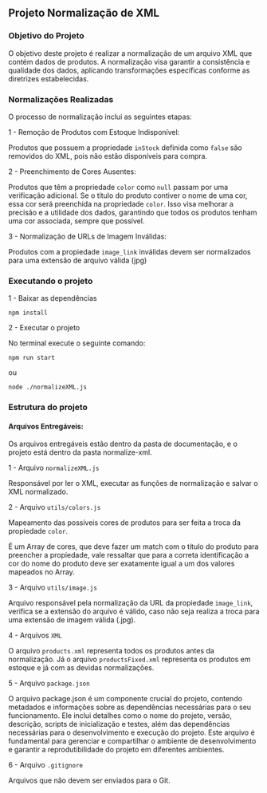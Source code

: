 ## Projeto Normalização de XML

### Objetivo do Projeto

O objetivo deste projeto é realizar a normalização de um arquivo XML que contém dados de produtos. A normalização visa garantir a consistência e qualidade dos dados, aplicando transformações específicas conforme as diretrizes estabelecidas.

### Normalizações Realizadas
O processo de normalização inclui as seguintes etapas:

1 - Remoção de Produtos com Estoque Indisponível:

Produtos que possuem a propriedade `inStock` definida como `false` são removidos do XML, pois não estão disponíveis para compra.

2 - Preenchimento de Cores Ausentes:

Produtos que têm a propriedade `color` como `null` passam por uma verificação adicional. Se o título do produto contiver o nome de uma cor, essa cor será preenchida na propriedade `color`. Isso visa melhorar a precisão e a utilidade dos dados, garantindo que todos os produtos tenham uma cor associada, sempre que possível.

3 - Normalização de URLs de Imagem Inválidas:

Produtos com a propiedade `image_link` inválidas devem ser normalizados para uma extensão de arquivo válida (jpg)

### Executando o projeto

1 - Baixar as dependências
```
npm install
```

2 - Executar o projeto

No terminal execute o seguinte comando:
```
npm run start
```
ou
```
node ./normalizeXML.js
```

### Estrutura do projeto

#### Arquivos Entregáveis:
Os arquivos entregáveis estão dentro da pasta de documentação, e o projeto está dentro da pasta normalize-xml.

1 - Arquivo `normalizeXML.js`

Responsável por ler o XML, executar as funções de normalização e salvar o XML normalizado.

2 - Arquivo `utils/colors.js`

Mapeamento das possíveis cores de produtos para ser feita a troca da propiedade `color`.

É um Array de cores, que deve fazer um match com o título do produto para preencher a propiedade, vale ressaltar que para a correta identificação a cor do nome do produto deve ser exatamente igual a um dos valores mapeados no Array.

3 - Arquivo `utils/image.js`

Arquivo responsável pela normalização da URL da propiedade `image_link`, verifica se a extensão do arquivo é válido, caso não seja realiza a troca para uma extensão de imagem válida (.jpg).

4 - Arquivos `XML`

O arquivo `products.xml` representa todos os produtos antes da normalização.
Já o arquivo `productsFixed.xml` representa os produtos em estoque e já com as devidas normalizações.

5 - Arquivo `package.json`

O arquivo package.json é um componente crucial do projeto, contendo metadados e informações sobre as dependências necessárias para o seu funcionamento. Ele inclui detalhes como o nome do projeto, versão, descrição, scripts de inicialização e testes, além das dependências necessárias para o desenvolvimento e execução do projeto. Este arquivo é fundamental para gerenciar e compartilhar o ambiente de desenvolvimento e garantir a reprodutibilidade do projeto em diferentes ambientes.

6 - Arquivo `.gitignore`

Arquivos que não devem ser enviados para o Git.


